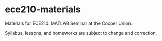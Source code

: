 # ece210-materials
Materials for ECE210: MATLAB Seminar at the Cooper Union.

Syllabus, lessons, and homeworks are subject to change and correction.
